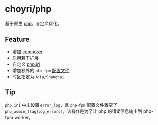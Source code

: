 # choyri/php

基于原生 [php](https://hub.docker.com/_/php)，自定义优化。


## Feature

- 增加 [composer](https://getcomposer.org/)
- 启用若干扩展
- 自定义 [php.ini](./php.ini)
- 增加额外的 `php-fpm` [配置文件](./php-fpm.d/www.user.conf)
- 时区指定为 `Asia/Shanghai`


## Tip

`php.ini` 中未设置 `error_log`，且 `php-fpm` 配置文件置空了 `php_admin_flag[log_errors]`，该操作是为了让 php 的错误信息输出到 php-fpm worker。
